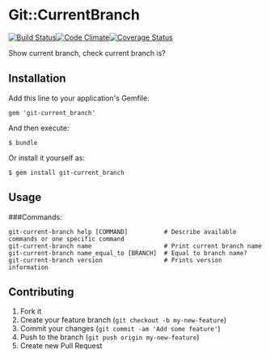 # Git::CurrentBranch

[![Build Status](https://api.travis-ci.org/sanemat/git-current_branch.png?branch=master)](https://travis-ci.org/sanemat/git-current_branch)[![Code Climate](https://codeclimate.com/github/sanemat/git-current_branch.png)](https://codeclimate.com/github/sanemat/git-current_branch)[![Coverage Status](https://coveralls.io/repos/sanemat/git-current_branch/badge.png?branch=master)](https://coveralls.io/r/sanemat/git-current_branch)

Show current branch, check current branch is?


## Installation

Add this line to your application's Gemfile:

    gem 'git-current_branch'

And then execute:

    $ bundle

Or install it yourself as:

    $ gem install git-current_branch

## Usage

###Commands:

    git-current-branch help [COMMAND]          # Describe available commands or one specific command
    git-current-branch name                    # Print current branch name
    git-current-branch name_equal_to [BRANCH]  # Equal to branch name?
    git-current-branch version                 # Prints version information

## Contributing

1. Fork it
2. Create your feature branch (`git checkout -b my-new-feature`)
3. Commit your changes (`git commit -am 'Add some feature'`)
4. Push to the branch (`git push origin my-new-feature`)
5. Create new Pull Request
